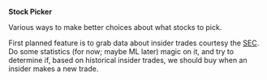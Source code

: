 **Stock Picker**

Various ways to make better choices about what stocks to pick.

First planned feature is to grab data about insider trades courtesy the [SEC][1]. Do some statistics (for now; maybe ML later) magic on it, and try to determine if, based on historical insider trades, we should buy when an insider makes a new trade.

[1]: https://www.sec.gov/edgar/about
